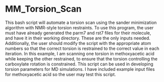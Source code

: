 # MM_Torsion_Scan

This bash script will automate a torsion scan using the sander minimization algorithm with NMR-style torsion restraints. To use this program, the user must have already generated the parm7 and rst7 files for their molecule, and have it in their working directory. These are the only inputs needed. Additionally, the user should modify the script with the appropriate atom numbers so that the correct torsion is restrained to the correct value in each iteration. In this example, I am scanning one torsion in methoxyacetic acid while keeping the other restrained, to ensure that the torsion controlling the carboxylate rotation is constrained. This script can be used in developing torsion parameters for MD simulations. I have included example input files for methoxyacetic acid so the user may test this script. 
